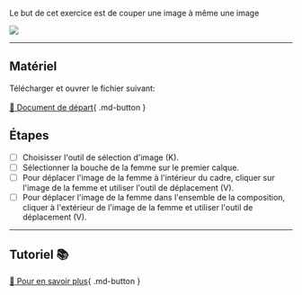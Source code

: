 <style>.md-footer{display:none;}</style>

Le but de cet exercice est de couper une image à même une image

![](../assets/image/07_over_busy.png)

***

## Matériel

Télécharger et ouvrer le fichier suivant:   <br>
<br>
[📁 Document de départ](../assets/image/07_over_busy.psd){ .md-button }   <br>

## Étapes

- [ ] Choisisser l'outil de sélection d'image (K).
- [ ] Sélectionner la bouche de la femme sur le premier calque.
- [ ] Pour déplacer l'image de la femme à l'intérieur du cadre, cliquer sur l'image de la femme et utiliser l'outil de déplacement (V).
- [ ] Pour déplacer l'image de la femme dans l'ensemble de la composition, cliquer à l'extérieur de l'image de la femme et utiliser l'outil de déplacement (V).

***

## Tutoriel 📚

[📖 Pour en savoir plus](https://cmontmorency365-my.sharepoint.com/:v:/g/personal/flpilote_cmontmorency_qc_ca/EZ06CjTduu5CsIMX2EfSKM8BqeXMRjVvM7BbWHB1wXwz3A?nav=eyJyZWZlcnJhbEluZm8iOnsicmVmZXJyYWxBcHAiOiJPbmVEcml2ZUZvckJ1c2luZXNzIiwicmVmZXJyYWxBcHBQbGF0Zm9ybSI6IldlYiIsInJlZmVycmFsTW9kZSI6InZpZXciLCJyZWZlcnJhbFZpZXciOiJNeUZpbGVzTGlua0NvcHkifX0&e=qhChyu){ .md-button }   <br>
